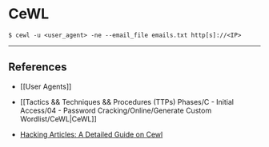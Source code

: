 # CeWL

`$ cewl -u <user_agent> -ne --email_file emails.txt http[s]://<IP>`

---
## References

- [[User Agents]]

- [[Tactics && Techniques && Procedures (TTPs) Phases/C - Initial Access/04 - Password Cracking/Online/Generate Custom Wordlist/CeWL|CeWL]]

- [Hacking Articles: A Detailed Guide on Cewl](https://www.hackingarticles.in/a-detailed-guide-on-cewl/)